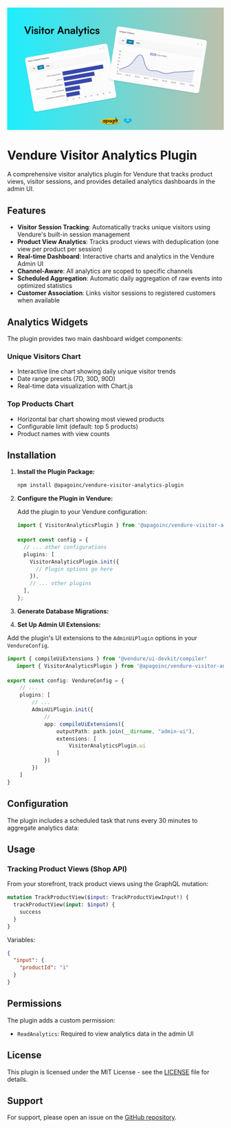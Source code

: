 ![Banner Image](https://raw.githubusercontent.com/ApagoInc/vendure-visitor-analytics-plugin/refs/heads/main/assets/banner.jpg)
# Vendure Visitor Analytics Plugin

A comprehensive visitor analytics plugin for Vendure that tracks product views, visitor sessions, and provides detailed analytics dashboards in the admin UI.

## Features

- **Visitor Session Tracking**: Automatically tracks unique visitors using Vendure's built-in session management
- **Product View Analytics**: Tracks product views with deduplication (one view per product per session)
- **Real-time Dashboard**: Interactive charts and analytics in the Vendure Admin UI
- **Channel-Aware**: All analytics are scoped to specific channels
- **Scheduled Aggregation**: Automatic daily aggregation of raw events into optimized statistics
- **Customer Association**: Links visitor sessions to registered customers when available

## Analytics Widgets

The plugin provides two main dashboard widget components:

### Unique Visitors Chart
- Interactive line chart showing daily unique visitor trends
- Date range presets (7D, 30D, 90D)
- Real-time data visualization with Chart.js

### Top Products Chart
- Horizontal bar chart showing most viewed products
- Configurable limit (default: top 5 products)
- Product names with view counts

## Installation

1. **Install the Plugin Package:**

   ```bash
   npm install @apagoinc/vendure-visitor-analytics-plugin
   ```

2. **Configure the Plugin in Vendure:**

   Add the plugin to your Vendure configuration:

   ```typescript
   import { VisitorAnalyticsPlugin } from '@apagoinc/vendure-visitor-analytics-plugin';

   export const config = {
     // ... other configurations
     plugins: [
       VisitorAnalyticsPlugin.init({
         // Plugin options go here
       }),
       // ... other plugins
     ],
   };
   ```

3. **Generate Database Migrations:**

4. **Set Up Admin UI Extensions:**

Add the plugin's UI extensions to the `AdminUiPlugin` options in your `VendureConfig`.

```ts
import { compileUiExtensions } from "@vendure/ui-devkit/compiler"
   import { VisitorAnalyticsPlugin } from '@apagoinc/vendure-visitor-analytics-plugin';

export const config: VendureConfig = {
    // ...
    plugins: [
        // ...
        AdminUiPlugin.init({
            //
            app: compileUiExtensions({
                outputPath: path.join(__dirname, "admin-ui"),
                extensions: [
                    VisitorAnalyticsPlugin.ui
                ]
            })
        })
    ]
}
```

## Configuration

The plugin includes a scheduled task that runs every 30 minutes to aggregate analytics data:


## Usage

### Tracking Product Views (Shop API)

From your storefront, track product views using the GraphQL mutation:

```graphql
mutation TrackProductView($input: TrackProductViewInput!) {
  trackProductView(input: $input) {
    success
  }
}
```

Variables:
```json
{
  "input": {
    "productId": "1"
  }
}
```

## Permissions

The plugin adds a custom permission:
- `ReadAnalytics`: Required to view analytics data in the admin UI

## License

This plugin is licensed under the MIT License - see the [LICENSE](LICENSE) file for details.

## Support

For support, please open an issue on the [GitHub repository](https://github.com/ApagoInc/vendure-visitor-analytics-plugin/issues).